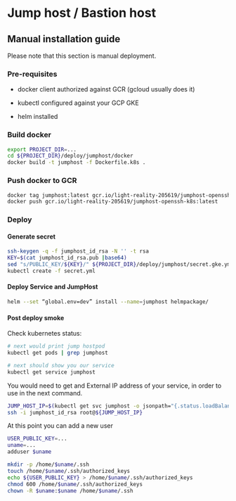 
# Jump host / Bastion host

## Manual installation guide

Please note that this section is manual deployment.

### Pre-requisites

- docker client authorized against GCR (gcloud usually does it)

- kubectl configured against your GCP GKE

- helm installed

### Build docker

```bash
export PROJECT_DIR=...
cd ${PROJECT_DIR}/deploy/jumphost/docker
docker build -t jumphost -f Dockerfile.k8s .
```
 
### Push docker to GCR

```bash
docker tag jumphost:latest gcr.io/light-reality-205619/jumphost-openssh-k8s:latest
docker push gcr.io/light-reality-205619/jumphost-openssh-k8s:latest
```

### Deploy

#### Generate secret

```bash
ssh-keygen -q -f jumphost_id_rsa -N '' -t rsa
KEY=$(cat jumphost_id_rsa.pub |base64)
sed "s/PUBLIC_KEY/${KEY}/" ${PROJECT_DIR}/deploy/jumphost/secret.gke.yml > secret.yml
kubectl create -f secret.yml
```

#### Deploy Service and JumpHost

```bash
helm --set “global.env=dev” install --name=jumphost helmpackage/
```

#### Post deploy smoke

Check kubernetes status:

```bash
# next would print jump hostpod
kubectl get pods | grep jumphost

# next should show you our service
kubectl get service jumphost
```

You would need to get and External IP address of your service, in order to use in the next command.

```bash
JUMP_HOST_IP=$(kubectl get svc jumphost -o jsonpath="{.status.loadBalancer.ingress[*]['ip']}")
ssh -i jumphost_id_rsa root@${JUMP_HOST_IP}
```

At this point you can add a new user

```bash
USER_PUBLIC_KEY=...
uname=...
adduser $uname

mkdir -p /home/$uname/.ssh
touch /home/$uname/.ssh/authorized_keys
echo ${USER_PUBLIC_KEY} > /home/$uname/.ssh/authorized_keys
chmod 600 /home/$uname/.ssh/authorized_keys
chown -R $uname:$uname /home/$uname/.ssh 
```